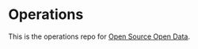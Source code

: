 # Operations

This is the operations repo for <a href="http://opensourceopendata.org">Open Source Open Data</a>.
